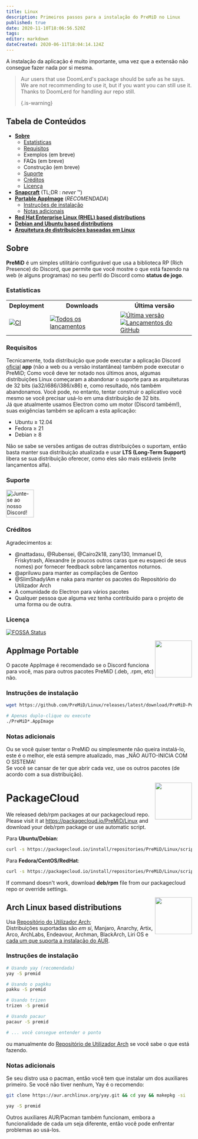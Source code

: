```yaml
---
title: Linux
description: Primeiros passos para a instalação do PreMiD no Linux
published: true
date: 2020-11-10T18:06:56.520Z
tags:
editor: markdown
dateCreated: 2020-06-11T18:04:14.124Z
---
```


A instalação da aplicação é muito importante, uma vez que a extensão não consegue fazer nada por si mesma.

> Aur users that use DoomLerd's package should be safe as he says. We are not recommending to use it, but if you want you can still use it. Thanks to DoomLerd for handling aur repo still. 
> 
> {.is-warning}

## Tabela de Conteúdos

- **[Sobre](#about)**
  - [Estatísticas](#stats)
  - [Requisitos](#requirements)
  - Exemplos (em breve)
  - FAQs (em breve)
  - Construção (em breve)
  - [Suporte](#support)
  - [Créditos](#credits)
  - [Licença](#license)
- **[Snapcraft](#snapcraft)** (TL;DR : _never_ ™️)
- **[Portable AppImage](#appimage)** (_RECOMENDADA_)
  - [Instruções de instalação](#appimageinstall)
  - [Notas adicionais](#appimagenotes)
- [**Red Hat Enterprise Linux (RHEL) based distributions**](#packagecloud)
- [**Debian and Ubuntu based distributions**](#packagecloud)
- [**Arquitetura de distribuições baseadas em Linux**](#arch)

<a name="about"></a>

## Sobre

**PreMiD** é um simples utilitário configurável que usa a biblioteca RP (Rich Presence) do Discord, que permite que você mostre o que está fazendo na web (e alguns programas) no seu perfil do Discord como **status de jogo**.

<a name="stats"></a>

### Estatísticas

<table>
  <tr>
    <th>Deployment</th>
    <th>Downloads</th>
    <th>Última versão</th>
  </tr>
  <tr>
    <td><a href="https://github.com/PreMiD/Linux/actions"><img src="https://github.com/PreMiD/Linux/workflows/CI/badge.svg?branch=master&event=push" alt="CI"></a></td>
    <td><a href="https://github.com/PreMiD/Linux/releases"><img src="https://img.shields.io/github/downloads/PreMiD/Linux/total.svg?maxAge=86400" alt="Todos os lançamentos"></a></td>
    <td><a href="https://github.com/PreMiD/Linux/releases/latest"><img src="https://img.shields.io/github/v/release/PreMiD/Linux.svg?maxAge=86400" alt="Última versão"><br><img src="https://img.shields.io/github/downloads/PreMiD/Linux/latest/total.svg?maxAge=86400" alt="Lançamentos do GitHub"></a></td>
  </tr>
</table>

<a name="requirements"></a>

### Requisitos

Tecnicamente, toda distribuição que pode executar a aplicação Discord [ oficial](https://discordapp.com/download) **app** (não a web ou a versão instantânea) também pode executar o PreMiD; Como você deve ter notado nos últimos anos, algumas distribuições Linux começaram a abandonar o suporte para as arquiteturas de 32 bits (ia32/i686/i386/x86) e, como resultado, nós também abandonamos. Você pode, no entanto, tentar construir o aplicativo você mesmo se você precisar usá-lo em uma distribuição de 32 bits.</br> Já que atualmente usamos Electron como um motor (Discord também!), suas exigências também se aplicam a esta aplicação:

- Ubuntu ≥ 12.04
- Fedora ≥ 21
- Debian ≥ 8

Não se sabe se versões antigas de outras distribuições o suportam, então basta manter sua distribuição atualizada e usar **LTS (Long-Term Support)** libera se sua distribuição oferecer, como eles são mais estáveis (evite lançamentos alfa).

<a name="support"></a>

### Suporte

<div>
  <a target="_blank" href="https://discord.premid.app/" title="Entre em nosso Discord!">
    <img height="75px" draggable="false" src="https://discordapp.com/api/guilds/493130730549805057/widget.png?style=banner2" alt="Junte-se ao nosso Discord!">
  </a>
</div>

<a name="credits"></a>

### Créditos

Agradecimentos a:

- @nattadasu, @Rubensei, @Cairo2k18, zany130, Immanuel D, Friskytrash, Alexandre (e poucos outros caras que eu esqueci de seus nomes) por fornecer feedback sobre lançamentos noturnos.
- @apriluwu para manter as compilações de Gentoo
- @SlimShadyIAm e naka para manter os pacotes do Repositório do Utilizador Arch
- A comunidade do Electron para vários pacotes
- Qualquer pessoa que alguma vez tenha contribuído para o projeto de uma forma ou de outra.

<a name="license"></a>

### Licença

[![FOSSA Status](https://app.fossa.io/api/projects/git%2Bgithub.com%2FPreMiD%2FLinux.svg?type=large)](https://app.fossa.io/projects/git%2Bgithub.com%2FPreMiD%2FLinux?ref=badge_large)

<img src="https://i.imgur.com/ACAxtmA.png" width="100" height="100" align="right"></img>
<a name="snapcraft"></a>

## AppImage Portable

O pacote AppImage é recomendado se o Discord funciona para você, mas para outros pacotes PreMiD (.deb, .rpm, etc) não.

<a name="appimageinstall"></a>

### Instruções de instalação

```bash
wget https://github.com/PreMiD/Linux/releases/latest/download/PreMiD-Portable.AppImage && chmod a+x PreMiD*.AppImage
```

```bash
# Apenas duplo-clique ou execute
./PreMiD*.AppImage
```

<a name="appimagenotes"></a>

### Notas adicionais

Ou se você quiser tentar o PreMiD ou simplesmente não queira instalá-lo, este é o melhor, ele está sempre atualizado, mas _NÃO AUTO-INICIA COM O SISTEMA!</br>Se você se cansar de ter que abrir cada vez, use os outros pacotes (de acordo com a sua distribuição).

<img src="https://raw.githubusercontent.com/PreMiD/Linux/master/.github/packagecloud.png" width="100" height="100" align="right"></img>
<a name="packagecloud"></a>

# PackageCloud

We released deb/rpm packages at our packagecloud repo. Please visit it at https://packagecloud.io/PreMiD/Linux and download your deb/rpm package or use automatic script.

Para **Ubuntu/Debian**:

```bash
curl -s https://packagecloud.io/install/repositories/PreMiD/Linux/script.deb.sh | sudo bash
```

Para **Fedora/CentOS/RedHat**:

```bash
curl -s https://packagecloud.io/install/repositories/PreMiD/Linux/script.rpm.sh | sudo bash
```

If command doesn't work, download **deb/rpm** file from our packagecloud repo or override settings.

<a name="arch"></a>
<img src="https://raw.githubusercontent.com/PreMiD/Linux/86ae2fbd49499785281f388a5305b06e0d3ecfea/.github/iusearchbtw.svg" width="100" height="100" align="right"></img>

## Arch Linux based distributions

Usa [Repositório do Utilizador Arch](https://aur.archlinux.org/packages/premid);</br> Distribuições suportadas são _em si_, Manjaro, Anarchy, Artix, Arco, ArchLabs, Endeavour, Archman, BlackArch, Liri OS e [cada um que suporta a instalação do AUR](https://wiki.archlinux.org/index.php/Arch-based_distributions#Active).

<a name="archinstall"></a>

### Instruções de instalação

```bash
# Usando yay (recomendada)
yay -S premid
```

```bash
# Usando o pagkku
pakku -S premid
```

```bash
# Usando trizen
trizen -S premid
```

```bash
# Usando pacaur
pacaur -S premid
```

```bash
# ... você consegue entender o ponto
```

ou manualmente do [Repositório de Utilizador Arch](https://aur.archlinux.org/packages/premid) se você sabe o que está fazendo.

<a name="archnotes"></a>

### Notas adicionais

Se seu distro usa o pacman, então você tem que instalar um dos auxiliares primeiro. Se você não tiver nenhum, Yay é o recomendo:

```bash
git clone https://aur.archlinux.org/yay.git && cd yay && makepkg -si
```

```bash
yay -S premid
```

Outros auxiliares AUR/Pacman também funcionam, embora a funcionalidade de cada um seja diferente, então você pode enfrentar problemas ao usá-los.